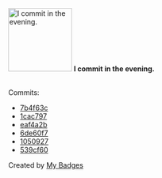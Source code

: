 <img src="https://my-badges.github.io/my-badges/evening-commits.png" alt="I commit in the evening." title="I commit in the evening." width="128">
<strong>I commit in the evening.</strong>
<br><br>

Commits:

- <a href="https://github.com/ccamel/playground-protoactor.go/commit/7b4f63c59e4849b9762c9826e46066931765bf2c">7b4f63c</a>
- <a href="https://github.com/ccamel/playground-protoactor.go/commit/1cac79761e34765c3c7a0bdae36a471b16833c55">1cac797</a>
- <a href="https://github.com/ccamel/playground-protoactor.go/commit/eaf4a2bedec7b52696c4ebc45c1b16dbee4c563c">eaf4a2b</a>
- <a href="https://github.com/ccamel/playground-protoactor.go/commit/6de60f7495244b86747df5a0a81004dca2f072bb">6de60f7</a>
- <a href="https://github.com/ccamel/playground-protoactor.go/commit/105092744c99510258e0a690223d645e2ff265de">1050927</a>
- <a href="https://github.com/ccamel/playground-protoactor.go/commit/539cf60508da6d7b85b654c4a9c7b66f5d4e6af4">539cf60</a>


Created by <a href="https://github.com/my-badges/my-badges">My Badges</a>